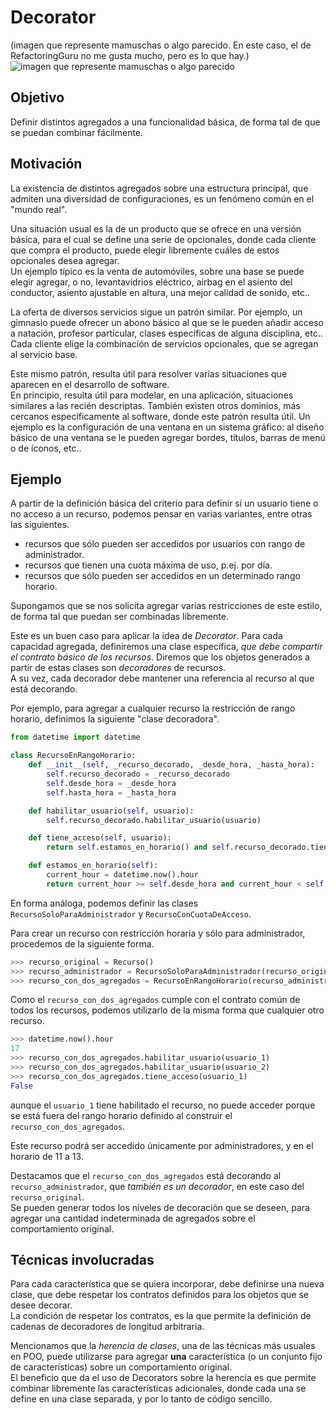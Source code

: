 # Decorator
(imagen que represente mamuschas o algo parecido. En este caso, el de RefactoringGuru no me gusta mucho, pero es lo que hay.)  
![imagen que represente mamuschas o algo parecido](https://refactoring.guru/images/patterns/content/decorator/decorator.png) 


## Objetivo
Definir distintos agregados a una funcionalidad básica, de forma tal de que se puedan combinar fácilmente.


## Motivación
La existencia de distintos agregados sobre una estructura principal, que admiten una diversidad de configuraciones, es un fenómeno común en el "mundo real".

Una situación usual es la de un producto que se ofrece en una versión básica, para el cual se define una serie de opcionales, donde cada cliente que compra el producto, puede elegir libremente cuáles de estos opcionales desea agregar.  
Un ejemplo típico es la venta de automóviles, sobre una base se puede elegir agregar, o no, levantavidrios eléctrico, airbag en el asiento del conductor, asiento ajustable en altura, una mejor calidad de sonido, etc..

La oferta de diversos servicios sigue un patrón similar. Por ejemplo, un gimnasio puede ofrecer un abono básico al que se le pueden añadir acceso a natación, profesor particular, clases específicas de alguna disciplina, etc.. Cada cliente elige la combinación de servicios opcionales, que se agregan al servicio base.

Este mismo patrón, resulta útil para resolver varias situaciones que aparecen en el desarrollo de software.  
En principio, resulta útil para modelar, en una aplicación, situaciones similares a las recién descriptas. 
También existen otros dominios, más cercanos específicamente al software, donde este patrón resulta útil. Un ejemplo es la configuración de una ventana en un sistema gráfico: al diseño básico de una ventana se le pueden agregar bordes, títulos, barras de menú o de íconos, etc..


## Ejemplo
A partir de la definición básica del criterio para definir si un usuario tiene o no acceso a un recurso, podemos pensar en varias variantes, entre otras las siguientes.
- recursos que sólo pueden ser accedidos por usuarios con rango de administrador.
- recursos que tienen una cuota máxima de uso, p.ej. por día.
- recursos que sólo pueden ser accedidos en un determinado rango horario.

Supongamos que se nos solicita agregar varias restricciones de este estilo, de forma tal que puedan ser combinadas libremente.

Este es un buen caso para aplicar la idea de _Decorator_.
Para cada capacidad agregada, definiremos una clase específica, _que debe compartir el contrato básico de los recursos_. Diremos que los objetos generados a partir de estas clases son _decoradores_ de recursos.  
A su vez, cada decorador debe mantener una referencia al recurso al que está decorando.

Por ejemplo, para agregar a cualquier recurso la restricción de rango horario, definimos la siguiente "clase decoradora".
``` python
from datetime import datetime

class RecursoEnRangoHorario:
    def __init__(self, _recurso_decorado, _desde_hora, _hasta_hora):
        self.recurso_decorado = _recurso_decorado
        self.desde_hora = _desde_hora
        self.hasta_hora = _hasta_hora

    def habilitar_usuario(self, usuario):
        self.recurso_decorado.habilitar_usuario(usuario)

    def tiene_acceso(self, usuario):
        return self.estamos_en_horario() and self.recurso_decorado.tiene_acceso(usuario)

    def estamos_en_horario(self):
        current_hour = datetime.now().hour
        return current_hour >= self.desde_hora and current_hour < self.hasta_hora
```

En forma análoga, podemos definir las clases `RecursoSoloParaAdministrador` y `RecursoConCuotaDeAcceso`.

Para crear un recurso con restricción horaria y sólo para administrador, procedemos de la siguiente forma.
``` python
>>> recurso_original = Recurso()
>>> recurso_administrador = RecursoSoloParaAdministrador(recurso_original)
>>> recurso_con_dos_agregados = RecursoEnRangoHorario(recurso_administrador, 11, 13)
```
Como el `recurso_con_dos_agregados` cumple con el contrato común de todos los recursos, podemos utilizarlo de la misma forma que cualquier otro recurso.
``` python
>>> datetime.now().hour
17
>>> recurso_con_dos_agregados.habilitar_usuario(usuario_1)
>>> recurso_con_dos_agregados.habilitar_usuario(usuario_2)
>>> recurso_con_dos_agregados.tiene_acceso(usuario_1)
False
```
aunque el `usuario_1` tiene habilitado el recurso, no puede acceder porque se está fuera del rango horario definido al construir el `recurso_con_dos_agregados`.

Este recurso podrá ser accedido únicamente por administradores, y en el horario de 11 a 13.

Destacamos que el `recurso_con_dos_agregados` está decorando al `recurso_administrador`, que _también es un decorador_, en este caso del `recurso_original`.   
Se pueden generar todos los niveles de decoración que se deseen, para agregar una cantidad indeterminada de agregados sobre el comportamiento original.


## Técnicas involucradas
Para cada característica que se quiera incorporar, debe definirse una nueva clase, que debe respetar los contratos definidos para los objetos que se desee decorar.  
La condición de respetar los contratos, es la que permite la definición de cadenas de decoradores de longitud arbitraria.

Mencionamos que la _herencia de clases_, una de las técnicas más usuales en POO, puede utilizarse para agregar **una** característica (o un conjunto fijo de características) sobre un comportamiento original.  
El beneficio que da el uso de Decorators sobre la herencia es que permite combinar libremente las características adicionales, donde cada una se define en una clase separada, y por lo tanto de código sencillo.